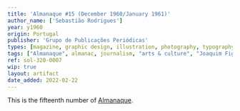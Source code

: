 ```yaml
---
title: 'Almanaque #15 (December 1960/January 1961)'
author_name: ['Sebastião Rodrigues']
year: y1960
origin: Portugal
publisher: 'Grupo de Publicações Periódicas'
types: [magazine, graphic design, illustration, photography, typography]
tags: ["Almanaque", almanac, journalism, "arts & culture", "Joaquim Figueiredo Magalhães"]
ref: sol-320-0007
wip: true
layout: artifact
date_added: 2022-02-22
---
```

<p>This is the fifteenth number of <a class="text-cat-link publisher" href="/tags/almanaque/">Almanaque</a>.</p>
